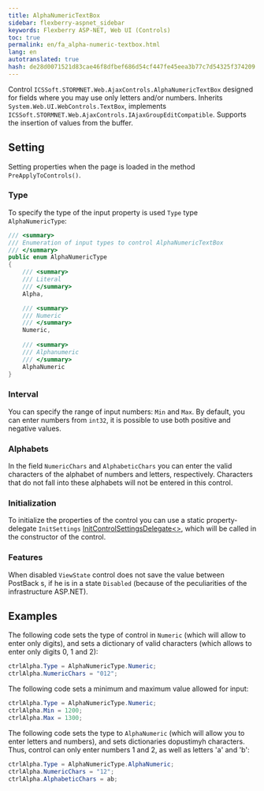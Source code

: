 ```yaml
--- 
title: AlphaNumericTextBox 
sidebar: flexberry-aspnet_sidebar 
keywords: Flexberry ASP-NET, Web UI (Controls) 
toc: true 
permalink: en/fa_alpha-numeric-textbox.html 
lang: en 
autotranslated: true 
hash: de28d0071521d83cae46f8dfbef686d54cf447fe45eea3b77c7d54325f374209 
--- 
```


Control `ICSSoft.STORMNET.Web.AjaxControls.AlphaNumericTextBox` designed for fields where you may use only letters and/or numbers. Inherits `System.Web.UI.WebControls.TextBox`, implements `ICSSoft.STORMNET.Web.AjaxControls.IAjaxGroupEditCompatible`. 
Supports the insertion of values from the buffer. 

## Setting 

Setting properties when the page is loaded in the method `PreApplyToControls()`. 

### Type 

To specify the type of the input property is used `Type` type `AlphaNumericType`: 

```csharp
/// <summary> 
/// Enumeration of input types to control AlphaNumericTextBox 
/// </summary> 
public enum AlphaNumericType
{
	/// <summary> 
	/// Literal 
	/// </summary> 
	Alpha, 

	/// <summary> 
	/// Numeric 
	/// </summary> 
	Numeric, 
	
	/// <summary> 
	/// Alphanumeric 
	/// </summary> 
	AlphaNumeric
}
``` 

### Interval 

You can specify the range of input numbers: `Min` and `Max`. By default, you can enter numbers from `int32`, it is possible to use both positive and negative values. 

### Alphabets 

In the field `NumericChars` and `AlphabeticChars` you can enter the valid characters of the alphabet of numbers and letters, respectively. Characters that do not fall into these alphabets will not be entered in this control. 

### Initialization 

To initialize the properties of the control you can use a static property-delegate `InitSettings` [InitControlSettingsDelegate<>](fa_init-control-settings-delegate.html), which will be called in the constructor of the control. 

### Features 

When disabled `ViewState` control does not save the value between PostBack s, if he is in a state `Disabled` (because of the peculiarities of the infrastructure ASP.NET). 

## Examples 

The following code sets the type of control in `Numeric` (which will allow to enter only digits), and sets a dictionary of valid characters (which allows to enter only digits 0, 1 and 2): 

```csharp
ctrlAlpha.Type = AlphaNumericType.Numeric;
ctrlAlpha.NumericChars = "012";
``` 

The following code sets a minimum and maximum value allowed for input: 

```csharp
ctrlAlpha.Type = AlphaNumericType.Numeric;
ctrlAlpha.Min = 1200;
ctrlAlpha.Max = 1300;
``` 

The following code sets the type to `AlphaNumeric` (which will allow you to enter letters and numbers), and sets dictionaries dopustimyh characters. Thus, control can only enter numbers 1 and 2, as well as letters 'a' and 'b': 

```csharp
ctrlAlpha.Type = AlphaNumericType.AlphaNumeric;
ctrlAlpha.NumericChars = "12";
ctrlAlpha.AlphabeticChars = ab;
``` 



